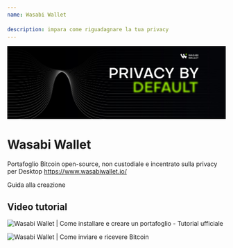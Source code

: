 ```yaml
---
name: Wasabi Wallet

description: impara come riguadagnare la tua privacy
---
```


![wasabi](assets/cover.jpeg)

# Wasabi Wallet

Portafoglio Bitcoin open-source, non custodiale e incentrato sulla privacy per Desktop
https://www.wasabiwallet.io/

Guida alla creazione

## Video tutorial

![Wasabi Wallet | Come installare e creare un portafoglio - Tutorial ufficiale](https://youtu.be/QHIpEYYqddE)

![Wasabi Wallet | Come inviare e ricevere Bitcoin](https://youtu.be/UbOAbXjzBJg)
